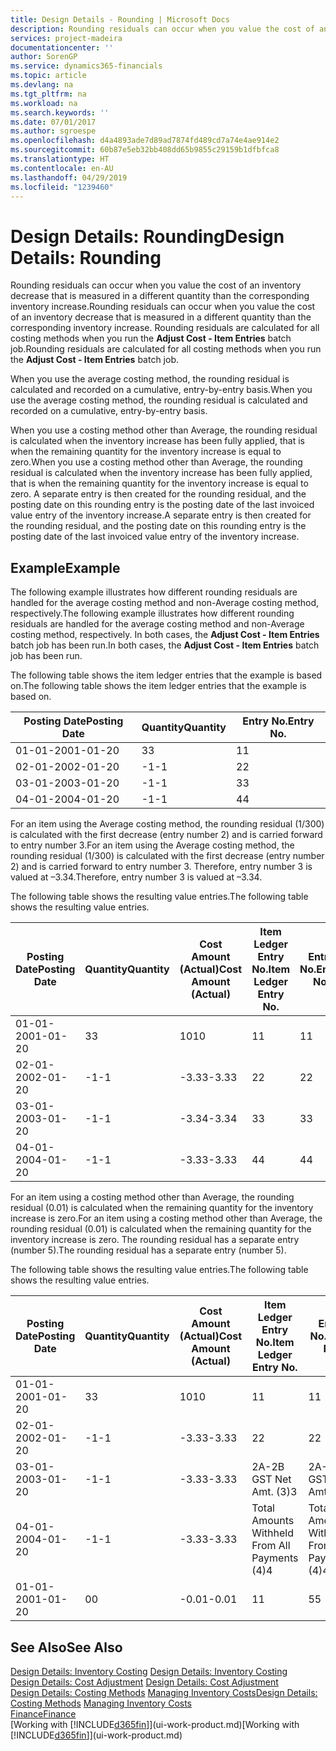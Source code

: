 ```yaml
---
title: Design Details - Rounding | Microsoft Docs
description: Rounding residuals can occur when you value the cost of an inventory decrease that is measured in a different quantity than the corresponding inventory increase. Rounding residuals are calculated for all costing methods when you run the **Adjust Cost - Item Entries** batch job.
services: project-madeira
documentationcenter: ''
author: SorenGP
ms.service: dynamics365-financials
ms.topic: article
ms.devlang: na
ms.tgt_pltfrm: na
ms.workload: na
ms.search.keywords: ''
ms.date: 07/01/2017
ms.author: sgroespe
ms.openlocfilehash: d4a4893ade7d89ad7874fd489cd7a74e4ae914e2
ms.sourcegitcommit: 60b87e5eb32bb408dd65b9855c29159b1dfbfca8
ms.translationtype: HT
ms.contentlocale: en-AU
ms.lasthandoff: 04/29/2019
ms.locfileid: "1239460"
---
```

# <a name="design-details-rounding"></a><span data-ttu-id="6bfc6-104">Design Details: Rounding</span><span class="sxs-lookup"><span data-stu-id="6bfc6-104">Design Details: Rounding</span></span>
<span data-ttu-id="6bfc6-105">Rounding residuals can occur when you value the cost of an inventory decrease that is measured in a different quantity than the corresponding inventory increase.</span><span class="sxs-lookup"><span data-stu-id="6bfc6-105">Rounding residuals can occur when you value the cost of an inventory decrease that is measured in a different quantity than the corresponding inventory increase.</span></span> <span data-ttu-id="6bfc6-106">Rounding residuals are calculated for all costing methods when you run the **Adjust Cost - Item Entries** batch job.</span><span class="sxs-lookup"><span data-stu-id="6bfc6-106">Rounding residuals are calculated for all costing methods when you run the **Adjust Cost - Item Entries** batch job.</span></span>  

 <span data-ttu-id="6bfc6-107">When you use the average costing method, the rounding residual is calculated and recorded on a cumulative, entry-by-entry basis.</span><span class="sxs-lookup"><span data-stu-id="6bfc6-107">When you use the average costing method, the rounding residual is calculated and recorded on a cumulative, entry-by-entry basis.</span></span>  

 <span data-ttu-id="6bfc6-108">When you use a costing method other than Average, the rounding residual is calculated when the inventory increase has been fully applied, that is when the remaining quantity for the inventory increase is equal to zero.</span><span class="sxs-lookup"><span data-stu-id="6bfc6-108">When you use a costing method other than Average, the rounding residual is calculated when the inventory increase has been fully applied, that is when the remaining quantity for the inventory increase is equal to zero.</span></span> <span data-ttu-id="6bfc6-109">A separate entry is then created for the rounding residual, and the posting date on this rounding entry is the posting date of the last invoiced value entry of the inventory increase.</span><span class="sxs-lookup"><span data-stu-id="6bfc6-109">A separate entry is then created for the rounding residual, and the posting date on this rounding entry is the posting date of the last invoiced value entry of the inventory increase.</span></span>  

## <a name="example"></a><span data-ttu-id="6bfc6-110">Example</span><span class="sxs-lookup"><span data-stu-id="6bfc6-110">Example</span></span>  
 <span data-ttu-id="6bfc6-111">The following example illustrates how different rounding residuals are handled for the average costing method and non-Average costing method, respectively.</span><span class="sxs-lookup"><span data-stu-id="6bfc6-111">The following example illustrates how different rounding residuals are handled for the average costing method and non-Average costing method, respectively.</span></span> <span data-ttu-id="6bfc6-112">In both cases, the **Adjust Cost - Item Entries** batch job has been run.</span><span class="sxs-lookup"><span data-stu-id="6bfc6-112">In both cases, the **Adjust Cost - Item Entries** batch job has been run.</span></span>  

 <span data-ttu-id="6bfc6-113">The following table shows the item ledger entries that the example is based on.</span><span class="sxs-lookup"><span data-stu-id="6bfc6-113">The following table shows the item ledger entries that the example is based on.</span></span>  

|<span data-ttu-id="6bfc6-114">Posting Date</span><span class="sxs-lookup"><span data-stu-id="6bfc6-114">Posting Date</span></span>|<span data-ttu-id="6bfc6-115">Quantity</span><span class="sxs-lookup"><span data-stu-id="6bfc6-115">Quantity</span></span>|<span data-ttu-id="6bfc6-116">Entry No.</span><span class="sxs-lookup"><span data-stu-id="6bfc6-116">Entry No.</span></span>|  
|------------------|--------------|---------------|  
|<span data-ttu-id="6bfc6-117">01-01-20</span><span class="sxs-lookup"><span data-stu-id="6bfc6-117">01-01-20</span></span>|<span data-ttu-id="6bfc6-118">3</span><span class="sxs-lookup"><span data-stu-id="6bfc6-118">3</span></span>|<span data-ttu-id="6bfc6-119">1</span><span class="sxs-lookup"><span data-stu-id="6bfc6-119">1</span></span>|  
|<span data-ttu-id="6bfc6-120">02-01-20</span><span class="sxs-lookup"><span data-stu-id="6bfc6-120">02-01-20</span></span>|<span data-ttu-id="6bfc6-121">-1</span><span class="sxs-lookup"><span data-stu-id="6bfc6-121">-1</span></span>|<span data-ttu-id="6bfc6-122">2</span><span class="sxs-lookup"><span data-stu-id="6bfc6-122">2</span></span>|  
|<span data-ttu-id="6bfc6-123">03-01-20</span><span class="sxs-lookup"><span data-stu-id="6bfc6-123">03-01-20</span></span>|<span data-ttu-id="6bfc6-124">-1</span><span class="sxs-lookup"><span data-stu-id="6bfc6-124">-1</span></span>|<span data-ttu-id="6bfc6-125">3</span><span class="sxs-lookup"><span data-stu-id="6bfc6-125">3</span></span>|  
|<span data-ttu-id="6bfc6-126">04-01-20</span><span class="sxs-lookup"><span data-stu-id="6bfc6-126">04-01-20</span></span>|<span data-ttu-id="6bfc6-127">-1</span><span class="sxs-lookup"><span data-stu-id="6bfc6-127">-1</span></span>|<span data-ttu-id="6bfc6-128">4</span><span class="sxs-lookup"><span data-stu-id="6bfc6-128">4</span></span>|  

 <span data-ttu-id="6bfc6-129">For an item using the Average costing method, the rounding residual (1/300) is calculated with the first decrease (entry number 2) and is carried forward to entry number 3.</span><span class="sxs-lookup"><span data-stu-id="6bfc6-129">For an item using the Average costing method, the rounding residual (1/300) is calculated with the first decrease (entry number 2) and is carried forward to entry number 3.</span></span> <span data-ttu-id="6bfc6-130">Therefore, entry number 3 is valued at –3.34.</span><span class="sxs-lookup"><span data-stu-id="6bfc6-130">Therefore, entry number 3 is valued at –3.34.</span></span>  

 <span data-ttu-id="6bfc6-131">The following table shows the resulting value entries.</span><span class="sxs-lookup"><span data-stu-id="6bfc6-131">The following table shows the resulting value entries.</span></span>  

|<span data-ttu-id="6bfc6-132">Posting Date</span><span class="sxs-lookup"><span data-stu-id="6bfc6-132">Posting Date</span></span>|<span data-ttu-id="6bfc6-133">Quantity</span><span class="sxs-lookup"><span data-stu-id="6bfc6-133">Quantity</span></span>|<span data-ttu-id="6bfc6-134">Cost Amount (Actual)</span><span class="sxs-lookup"><span data-stu-id="6bfc6-134">Cost Amount (Actual)</span></span>|<span data-ttu-id="6bfc6-135">Item Ledger Entry No.</span><span class="sxs-lookup"><span data-stu-id="6bfc6-135">Item Ledger Entry No.</span></span>|<span data-ttu-id="6bfc6-136">Entry No.</span><span class="sxs-lookup"><span data-stu-id="6bfc6-136">Entry No.</span></span>|  
|------------------|--------------|----------------------------|---------------------------|---------------|  
|<span data-ttu-id="6bfc6-137">01-01-20</span><span class="sxs-lookup"><span data-stu-id="6bfc6-137">01-01-20</span></span>|<span data-ttu-id="6bfc6-138">3</span><span class="sxs-lookup"><span data-stu-id="6bfc6-138">3</span></span>|<span data-ttu-id="6bfc6-139">10</span><span class="sxs-lookup"><span data-stu-id="6bfc6-139">10</span></span>|<span data-ttu-id="6bfc6-140">1</span><span class="sxs-lookup"><span data-stu-id="6bfc6-140">1</span></span>|<span data-ttu-id="6bfc6-141">1</span><span class="sxs-lookup"><span data-stu-id="6bfc6-141">1</span></span>|  
|<span data-ttu-id="6bfc6-142">02-01-20</span><span class="sxs-lookup"><span data-stu-id="6bfc6-142">02-01-20</span></span>|<span data-ttu-id="6bfc6-143">-1</span><span class="sxs-lookup"><span data-stu-id="6bfc6-143">-1</span></span>|<span data-ttu-id="6bfc6-144">-3.33</span><span class="sxs-lookup"><span data-stu-id="6bfc6-144">-3.33</span></span>|<span data-ttu-id="6bfc6-145">2</span><span class="sxs-lookup"><span data-stu-id="6bfc6-145">2</span></span>|<span data-ttu-id="6bfc6-146">2</span><span class="sxs-lookup"><span data-stu-id="6bfc6-146">2</span></span>|  
|<span data-ttu-id="6bfc6-147">03-01-20</span><span class="sxs-lookup"><span data-stu-id="6bfc6-147">03-01-20</span></span>|<span data-ttu-id="6bfc6-148">-1</span><span class="sxs-lookup"><span data-stu-id="6bfc6-148">-1</span></span>|<span data-ttu-id="6bfc6-149">-3.34</span><span class="sxs-lookup"><span data-stu-id="6bfc6-149">-3.34</span></span>|<span data-ttu-id="6bfc6-150">3</span><span class="sxs-lookup"><span data-stu-id="6bfc6-150">3</span></span>|<span data-ttu-id="6bfc6-151">3</span><span class="sxs-lookup"><span data-stu-id="6bfc6-151">3</span></span>|  
|<span data-ttu-id="6bfc6-152">04-01-20</span><span class="sxs-lookup"><span data-stu-id="6bfc6-152">04-01-20</span></span>|<span data-ttu-id="6bfc6-153">-1</span><span class="sxs-lookup"><span data-stu-id="6bfc6-153">-1</span></span>|<span data-ttu-id="6bfc6-154">-3.33</span><span class="sxs-lookup"><span data-stu-id="6bfc6-154">-3.33</span></span>|<span data-ttu-id="6bfc6-155">4</span><span class="sxs-lookup"><span data-stu-id="6bfc6-155">4</span></span>|<span data-ttu-id="6bfc6-156">4</span><span class="sxs-lookup"><span data-stu-id="6bfc6-156">4</span></span>|  

 <span data-ttu-id="6bfc6-157">For an item using a costing method other than Average, the rounding residual (0.01) is calculated when the remaining quantity for the inventory increase is zero.</span><span class="sxs-lookup"><span data-stu-id="6bfc6-157">For an item using a costing method other than Average, the rounding residual (0.01) is calculated when the remaining quantity for the inventory increase is zero.</span></span> <span data-ttu-id="6bfc6-158">The rounding residual has a separate entry (number 5).</span><span class="sxs-lookup"><span data-stu-id="6bfc6-158">The rounding residual has a separate entry (number 5).</span></span>  

 <span data-ttu-id="6bfc6-159">The following table shows the resulting value entries.</span><span class="sxs-lookup"><span data-stu-id="6bfc6-159">The following table shows the resulting value entries.</span></span>  

|<span data-ttu-id="6bfc6-160">Posting Date</span><span class="sxs-lookup"><span data-stu-id="6bfc6-160">Posting Date</span></span>|<span data-ttu-id="6bfc6-161">Quantity</span><span class="sxs-lookup"><span data-stu-id="6bfc6-161">Quantity</span></span>|<span data-ttu-id="6bfc6-162">Cost Amount (Actual)</span><span class="sxs-lookup"><span data-stu-id="6bfc6-162">Cost Amount (Actual)</span></span>|<span data-ttu-id="6bfc6-163">Item Ledger Entry No.</span><span class="sxs-lookup"><span data-stu-id="6bfc6-163">Item Ledger Entry No.</span></span>|<span data-ttu-id="6bfc6-164">Entry No.</span><span class="sxs-lookup"><span data-stu-id="6bfc6-164">Entry No.</span></span>|  
|------------------|--------------|----------------------------|---------------------------|---------------|  
|<span data-ttu-id="6bfc6-165">01-01-20</span><span class="sxs-lookup"><span data-stu-id="6bfc6-165">01-01-20</span></span>|<span data-ttu-id="6bfc6-166">3</span><span class="sxs-lookup"><span data-stu-id="6bfc6-166">3</span></span>|<span data-ttu-id="6bfc6-167">10</span><span class="sxs-lookup"><span data-stu-id="6bfc6-167">10</span></span>|<span data-ttu-id="6bfc6-168">1</span><span class="sxs-lookup"><span data-stu-id="6bfc6-168">1</span></span>|<span data-ttu-id="6bfc6-169">1</span><span class="sxs-lookup"><span data-stu-id="6bfc6-169">1</span></span>|  
|<span data-ttu-id="6bfc6-170">02-01-20</span><span class="sxs-lookup"><span data-stu-id="6bfc6-170">02-01-20</span></span>|<span data-ttu-id="6bfc6-171">-1</span><span class="sxs-lookup"><span data-stu-id="6bfc6-171">-1</span></span>|<span data-ttu-id="6bfc6-172">-3.33</span><span class="sxs-lookup"><span data-stu-id="6bfc6-172">-3.33</span></span>|<span data-ttu-id="6bfc6-173">2</span><span class="sxs-lookup"><span data-stu-id="6bfc6-173">2</span></span>|<span data-ttu-id="6bfc6-174">2</span><span class="sxs-lookup"><span data-stu-id="6bfc6-174">2</span></span>|  
|<span data-ttu-id="6bfc6-175">03-01-20</span><span class="sxs-lookup"><span data-stu-id="6bfc6-175">03-01-20</span></span>|<span data-ttu-id="6bfc6-176">-1</span><span class="sxs-lookup"><span data-stu-id="6bfc6-176">-1</span></span>|<span data-ttu-id="6bfc6-177">-3.33</span><span class="sxs-lookup"><span data-stu-id="6bfc6-177">-3.33</span></span>|<span data-ttu-id="6bfc6-178">2A-2B GST Net Amt. (3)</span><span class="sxs-lookup"><span data-stu-id="6bfc6-178">3</span></span>|<span data-ttu-id="6bfc6-179">2A-2B GST Net Amt. (3)</span><span class="sxs-lookup"><span data-stu-id="6bfc6-179">3</span></span>|  
|<span data-ttu-id="6bfc6-180">04-01-20</span><span class="sxs-lookup"><span data-stu-id="6bfc6-180">04-01-20</span></span>|<span data-ttu-id="6bfc6-181">-1</span><span class="sxs-lookup"><span data-stu-id="6bfc6-181">-1</span></span>|<span data-ttu-id="6bfc6-182">-3.33</span><span class="sxs-lookup"><span data-stu-id="6bfc6-182">-3.33</span></span>|<span data-ttu-id="6bfc6-183">Total Amounts Withheld From All Payments (4)</span><span class="sxs-lookup"><span data-stu-id="6bfc6-183">4</span></span>|<span data-ttu-id="6bfc6-184">Total Amounts Withheld From All Payments (4)</span><span class="sxs-lookup"><span data-stu-id="6bfc6-184">4</span></span>|  
|<span data-ttu-id="6bfc6-185">01-01-20</span><span class="sxs-lookup"><span data-stu-id="6bfc6-185">01-01-20</span></span>|<span data-ttu-id="6bfc6-186">0</span><span class="sxs-lookup"><span data-stu-id="6bfc6-186">0</span></span>|<span data-ttu-id="6bfc6-187">-0.01</span><span class="sxs-lookup"><span data-stu-id="6bfc6-187">-0.01</span></span>|<span data-ttu-id="6bfc6-188">1</span><span class="sxs-lookup"><span data-stu-id="6bfc6-188">1</span></span>|<span data-ttu-id="6bfc6-189">5</span><span class="sxs-lookup"><span data-stu-id="6bfc6-189">5</span></span>|  

## <a name="see-also"></a><span data-ttu-id="6bfc6-190">See Also</span><span class="sxs-lookup"><span data-stu-id="6bfc6-190">See Also</span></span>  
 <span data-ttu-id="6bfc6-191">[Design Details: Inventory Costing](design-details-inventory-costing.md) </span><span class="sxs-lookup"><span data-stu-id="6bfc6-191">[Design Details: Inventory Costing](design-details-inventory-costing.md) </span></span>  
 <span data-ttu-id="6bfc6-192">[Design Details: Cost Adjustment](design-details-cost-adjustment.md) </span><span class="sxs-lookup"><span data-stu-id="6bfc6-192">[Design Details: Cost Adjustment](design-details-cost-adjustment.md) </span></span>  
 <span data-ttu-id="6bfc6-193">[Design Details: Costing Methods](design-details-costing-methods.md) [Managing Inventory Costs](finance-manage-inventory-costs.md)</span><span class="sxs-lookup"><span data-stu-id="6bfc6-193">[Design Details: Costing Methods](design-details-costing-methods.md) [Managing Inventory Costs](finance-manage-inventory-costs.md)</span></span>  
 [<span data-ttu-id="6bfc6-194">Finance</span><span class="sxs-lookup"><span data-stu-id="6bfc6-194">Finance</span></span>](finance.md)  
 <span data-ttu-id="6bfc6-195">[Working with [!INCLUDE[d365fin](includes/d365fin_md.md)]](ui-work-product.md)</span><span class="sxs-lookup"><span data-stu-id="6bfc6-195">[Working with [!INCLUDE[d365fin](includes/d365fin_md.md)]](ui-work-product.md)</span></span>
